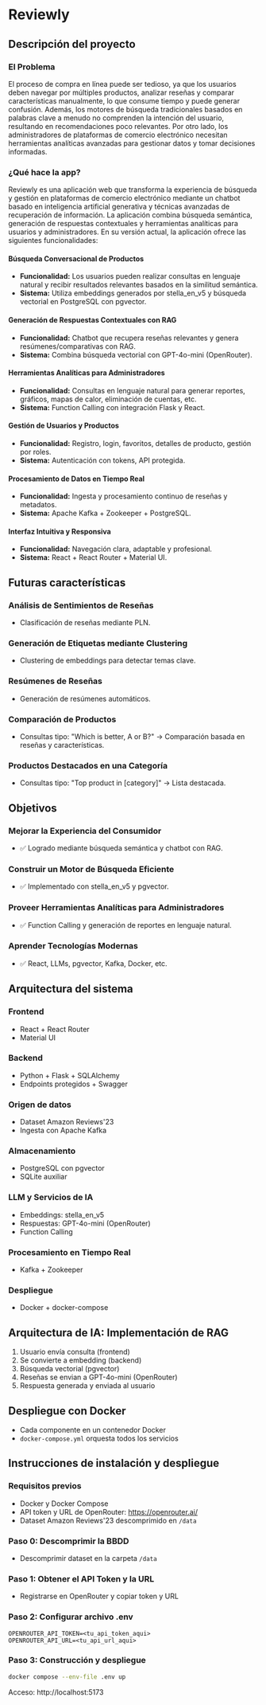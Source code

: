 # Reviewly

## Descripción del proyecto

### El Problema

El proceso de compra en línea puede ser tedioso, ya que los usuarios deben navegar por múltiples productos, analizar reseñas y comparar características manualmente, lo que consume tiempo y puede generar confusión. Además, los motores de búsqueda tradicionales basados en palabras clave a menudo no comprenden la intención del usuario, resultando en recomendaciones poco relevantes. Por otro lado, los administradores de plataformas de comercio electrónico necesitan herramientas analíticas avanzadas para gestionar datos y tomar decisiones informadas.

### ¿Qué hace la app?

Reviewly es una aplicación web que transforma la experiencia de búsqueda y gestión en plataformas de comercio electrónico mediante un chatbot basado en inteligencia artificial generativa y técnicas avanzadas de recuperación de información. La aplicación combina búsqueda semántica, generación de respuestas contextuales y herramientas analíticas para usuarios y administradores. En su versión actual, la aplicación ofrece las siguientes funcionalidades:

#### Búsqueda Conversacional de Productos
- **Funcionalidad:** Los usuarios pueden realizar consultas en lenguaje natural y recibir resultados relevantes basados en la similitud semántica.
- **Sistema:** Utiliza embeddings generados por stella_en_v5 y búsqueda vectorial en PostgreSQL con pgvector.

#### Generación de Respuestas Contextuales con RAG
- **Funcionalidad:** Chatbot que recupera reseñas relevantes y genera resúmenes/comparativas con RAG.
- **Sistema:** Combina búsqueda vectorial con GPT-4o-mini (OpenRouter).

#### Herramientas Analíticas para Administradores
- **Funcionalidad:** Consultas en lenguaje natural para generar reportes, gráficos, mapas de calor, eliminación de cuentas, etc.
- **Sistema:** Function Calling con integración Flask y React.

#### Gestión de Usuarios y Productos
- **Funcionalidad:** Registro, login, favoritos, detalles de producto, gestión por roles.
- **Sistema:** Autenticación con tokens, API protegida.

#### Procesamiento de Datos en Tiempo Real
- **Funcionalidad:** Ingesta y procesamiento continuo de reseñas y metadatos.
- **Sistema:** Apache Kafka + Zookeeper + PostgreSQL.

#### Interfaz Intuitiva y Responsiva
- **Funcionalidad:** Navegación clara, adaptable y profesional.
- **Sistema:** React + React Router + Material UI.

## Futuras características

### Análisis de Sentimientos de Reseñas
- Clasificación de reseñas mediante PLN.

### Generación de Etiquetas mediante Clustering
- Clustering de embeddings para detectar temas clave.

### Resúmenes de Reseñas
- Generación de resúmenes automáticos.

### Comparación de Productos
- Consultas tipo: "Which is better, A or B?" → Comparación basada en reseñas y características.

### Productos Destacados en una Categoría
- Consultas tipo: "Top product in [category]" → Lista destacada.

## Objetivos

### Mejorar la Experiencia del Consumidor
- ✅ Logrado mediante búsqueda semántica y chatbot con RAG.

### Construir un Motor de Búsqueda Eficiente
- ✅ Implementado con stella_en_v5 y pgvector.

### Proveer Herramientas Analíticas para Administradores
- ✅ Function Calling y generación de reportes en lenguaje natural.

### Aprender Tecnologías Modernas
- ✅ React, LLMs, pgvector, Kafka, Docker, etc.

## Arquitectura del sistema

### Frontend
- React + React Router
- Material UI

### Backend
- Python + Flask + SQLAlchemy
- Endpoints protegidos + Swagger

### Origen de datos
- Dataset Amazon Reviews'23
- Ingesta con Apache Kafka

### Almacenamiento
- PostgreSQL con pgvector
- SQLite auxiliar

### LLM y Servicios de IA
- Embeddings: stella_en_v5
- Respuestas: GPT-4o-mini (OpenRouter)
- Function Calling

### Procesamiento en Tiempo Real
- Kafka + Zookeeper

### Despliegue
- Docker + docker-compose

## Arquitectura de IA: Implementación de RAG

1. Usuario envía consulta (frontend)
2. Se convierte a embedding (backend)
3. Búsqueda vectorial (pgvector)
4. Reseñas se envian a GPT-4o-mini (OpenRouter)
5. Respuesta generada y enviada al usuario

## Despliegue con Docker

- Cada componente en un contenedor Docker
- `docker-compose.yml` orquesta todos los servicios

## Instrucciones de instalación y despliegue

### Requisitos previos
- Docker y Docker Compose
- API token y URL de OpenRouter: https://openrouter.ai/
- Dataset Amazon Reviews'23 descomprimido en `/data`

### Paso 0: Descomprimir la BBDD
- Descomprimir dataset en la carpeta `/data`

### Paso 1: Obtener el API Token y la URL
- Registrarse en OpenRouter y copiar token y URL

### Paso 2: Configurar archivo .env
```env
OPENROUTER_API_TOKEN=<tu_api_token_aqui>
OPENROUTER_API_URL=<tu_api_url_aqui>
```

### Paso 3: Construcción y despliegue
```bash
docker compose --env-file .env up
```

Acceso: http://localhost:5173

